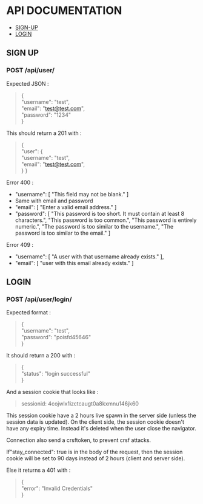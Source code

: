 # API DOCUMENTATION

- [SIGN-UP](#sign-up)
- [LOGIN](#login)

## SIGN UP

### POST /api/user/

Expected JSON :

>{<br>
>	"username": "test",<br>
>	"email": "test@test.com",<br>
>	"password": "1234"<br>
> }

This should return a 201 with :

> {<br>
	"user": {<br>
		"username": "test",<br>
		"email": "test@test.com",<br>
	}
}

Error 400 : 
- "username": [
		"This field may not be blank."
	]
- Same with email and password
- "email": [
		"Enter a valid email address."
	]
- "password": [
		"This password is too short. It must contain at least 8 characters.",
		"This password is too common.",
		"This password is entirely numeric.",
		"The password is too similar to the username.",
		"The password is too similar to the email."
	]

Error 409 :
- "username": [
		"A user with that username already exists."
	],
- "email": [
		"user with this email already exists."
	]


## LOGIN

### POST /api/user/login/

Expected format :

>{<br>
	"username": "test",<br>
	"password": "poisfd45646"<br>
}

It should return a 200 with :

>{<br>
	"status": "login successful"<br>
}

And a session cookie that looks like :

>sessionid: 4cojwlx1izctcaugt0a8kxmnu146jk60

This session cookie have a 2 hours live spawn in the server side (unless the session data is updated). On the client side, the session cookie doesn't have any expiry time. Instead it's deleted when the user close the navigator.

Connection also send a crsftoken, to prevent crsf attacks.

If"stay_connected": true is in the body of the request, then the session cookie will be set to 90 days instead of 2 hours (client and server side).

Else it returns a 401 with :

>{<br>
	"error": "Invalid Credentials"<br>
}
